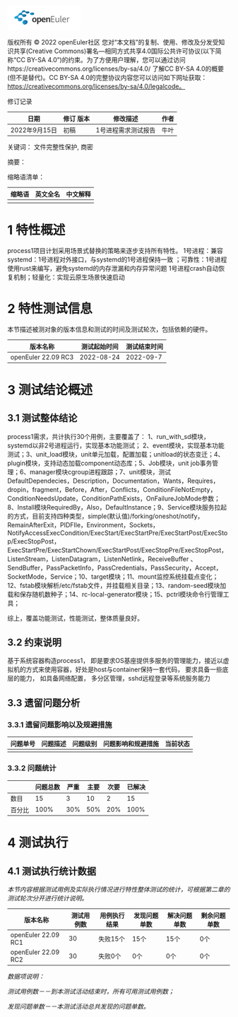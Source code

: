 ![openEuler ico](../../images/openEuler.png)


版权所有 © 2022  openEuler社区
 您对“本文档”的复制、使用、修改及分发受知识共享(Creative Commons)署名—相同方式共享4.0国际公共许可协议(以下简称“CC BY-SA 4.0”)的约束。为了方便用户理解，您可以通过访问https://creativecommons.org/licenses/by-sa/4.0/ 了解CC BY-SA 4.0的概要 (但不是替代)。CC BY-SA 4.0的完整协议内容您可以访问如下网址获取：https://creativecommons.org/licenses/by-sa/4.0/legalcode。

修订记录

| 日期 | 修订   版本 | 修改描述 | 作者 |
| ---- | ----------- | -------- | ---- |
| 2022年9月15日 | 初稿 |1号进程需求测试报告 | 牛叶 |

 关键词： 文件完整性保护, 商密

 

摘要：

 

缩略语清单：

| 缩略语 | 英文全名 | 中文解释 |
| ------ | -------- | -------- |
|        |          |          |


# 1     特性概述

process1项目计划采用场景式替换的策略来逐步支持所有特性。
1号进程：兼容systemd：1号进程对外接口，与systemd的1号进程保持一致
；可靠性：1号进程使用rust来编写，避免systemd的内存泄漏和内存异常问题
1号进程crash自动恢复机制；轻量化：实现云原生场景快速启动

# 2     特性测试信息

本节描述被测对象的版本信息和测试的时间及测试轮次，包括依赖的硬件。

| 版本名称 | 测试起始时间 | 测试结束时间 |
| -------- | ------------ | ------------ |
| openEuler 22.09 RC3 |	2022-08-24 | 2022-09-7 |


# 3     测试结论概述

## 3.1   测试整体结论

process1需求，共计执行30个用例，主要覆盖了：
1、run_with_sd模块，systemd以非2号进程运行，实现基本功能测试；
2、event模块，实现基本功能测试；3、unit_load模块，unit单元加载，配置加载；unitload的状态变迁；4、plugin模块，支持动态加载component动态库；5、Job模块，unit job事务管理；6、manager模块cgroup进程跟踪；7、unit模块，测试DefaultDependecies，Description，Documentation，Wants，Requires，dropin，fragment，Before，After，Conflicts，ConditionFileNotEmpty，ConditionNeedsUpdate，ConditionPathExists，OnFailureJobMode参数；8、Install模块RequiredBy，Also，DefaultInstance；9、Service模块服务拉起的方式，目前支持四种类型，simple(默认值)/forking/oneshot/notify，RemainAfterExit，PIDFIle，Environment，Sockets，NotifyAccessExecCondition/ExecStart/ExecStartPre/ExecStartPost/ExecStop/ExecStopPost，ExecStartPre/ExecStartChown/ExecStartPost/ExecStopPre/ExecStopPost，ListenStream，ListenDatagram，ListenNetlink，ReceiveBuffer 、SendBuffer，PassPacketInfo，PassCredentials，PassSecurity，Accept，SocketMode，Service；10、target模块；11、mount监控系统挂载点变化；12、fstab模块解析/etc/fstab文件，并挂载相关目录；13、random-seed模块加载和保存随机数种子；14、rc-local-generator模块；15、pctrl模块命令行管理工具；

综上，覆盖功能测试，性能测试，整体质量良好。

## 3.2   约束说明

基于系统容器构造process1， 即是要求OS基座提供多服务的管理能力，接近以虚拟机的方式来使用容器，好处是host与container保持一套代码， 要求具备一些底层的能力， 如具备网络配置， 多分区管理，sshd远程登录等系统服务能力


## 3.3   遗留问题分析

### 3.3.1 遗留问题影响以及规避措施

| 问题单号 | 问题描述 | 问题级别 | 问题影响和规避措施 | 当前状态 |
| -------- | -------- | -------- | ------------------ | -------- |
| |  |  |  |  |

### 3.3.2 问题统计

|        | 问题总数 | 严重 | 主要 | 次要 | 已解决 |
| ------ | -------- | ---- | ---- | ---- | ------ |
| 数目   |  15 | 3 | 10 | 2 | 15 |
| 百分比 |  100%  | 30% | 50% | 20% |   100%   |

# 4     测试执行

## 4.1   测试执行统计数据

*本节内容根据测试用例及实际执行情况进行特性整体测试的统计，可根据第二章的测试轮次分开进行统计说明。*

| 版本名称 | 测试用例数 | 用例执行结果 | 发现问题单数 |解决问题单数 |剩余问题单数 |
| -------- | ---------- | ------------ | ------------ |------------ |------------ |
| openEuler 22.09 RC1 |  30  |  失败15个 |  15个   | 15个 | 0个 |
| openEuler 22.09 RC2 |  30  |  失败0个 |  0个   | 0个 | 0个 |

*数据项说明：*

*测试用例数－－到本测试活动结束时，所有可用测试用例数；*

*发现问题单数－－本测试活动总共发现的问题单数。*
